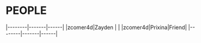 # PEOPLE
|--------|-------|------|
|zcomer4d|Zayden |      |
|zcomer4d|Prixina|Friend|
|--------|-------|------|
